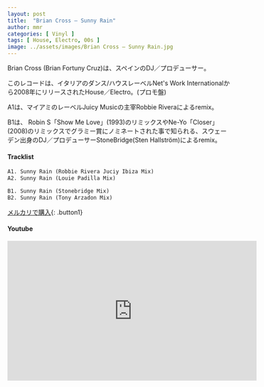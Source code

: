 ```yaml
---
layout: post
title:  "Brian Cross – Sunny Rain"
author: mmr
categories: [ Vinyl ]
tags: [ House, Electro, 00s ]
image: ../assets/images/Brian Cross – Sunny Rain.jpg
---
```


Brian Cross (Brian Fortuny Cruz)は、スペインのDJ／プロデューサー。

このレコードは、イタリアのダンス/ハウスレーベルNet's Work Internationalから2008年にリリースされたHouse／Electro。(プロモ盤)

A1は、マイアミのレーベルJuicy Musicの主宰Robbie Riveraによるremix。

B1は、 Robin S「Show Me Love」(1993)のリミックスやNe-Yo「Closer」(2008)のリミックスでグラミー賞にノミネートされた事で知られる、スウェーデン出身のDJ／プロデューサーStoneBridge(Sten Hallström)によるremix。

#### Tracklist
```md
A1. Sunny Rain (Robbie Rivera Juciy Ibiza Mix)
A2. Sunny Rain (Louie Padilla Mix)

B1. Sunny Rain (Stonebridge Mix)
B2. Sunny Rain (Tony Arzadon Mix)
```

[メルカリで購入](https://jp.mercari.com/item/m61187518725?afid=6142608987){: .button1}

#### Youtube
<iframe width="560" height="315" src="https://www.youtube.com/embed/ra_LPpTNxAc?si=oasBjeY1i1YlW7O4" title="YouTube video player" frameborder="0" allow="accelerometer; autoplay; clipboard-write; encrypted-media; gyroscope; picture-in-picture; web-share" referrerpolicy="strict-origin-when-cross-origin" allowfullscreen></iframe>